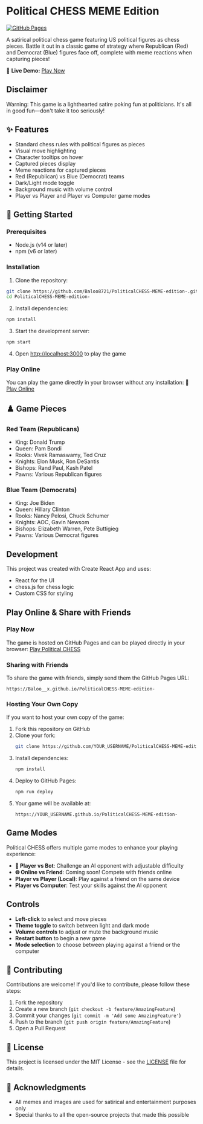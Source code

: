 # Political CHESS MEME Edition

[![GitHub Pages](https://img.shields.io/badge/Live%20Demo-View%20on%20GitHub%20Pages-brightgreen)](https://baloo8721.github.io/PoliticalCHESS-MEME-edition-)

A satirical political chess game featuring US political figures as chess pieces. Battle it out in a classic game of strategy where Republican (Red) and Democrat (Blue) figures face off, complete with meme reactions when capturing pieces!

🔗 **Live Demo:** [Play Now](https://baloo8721.github.io/PoliticalCHESS-MEME-edition-)

## Disclaimer

Warning: This game is a lighthearted satire poking fun at politicians. It's all in good fun—don't take it too seriously!

## ✨ Features

- Standard chess rules with political figures as pieces
- Visual move highlighting
- Character tooltips on hover
- Captured pieces display
- Meme reactions for captured pieces
- Red (Republican) vs Blue (Democrat) teams
- Dark/Light mode toggle
- Background music with volume control
- Player vs Player and Player vs Computer game modes

## 🚀 Getting Started

### Prerequisites
- Node.js (v14 or later)
- npm (v6 or later)

### Installation

1. Clone the repository:
```bash
git clone https://github.com/Baloo8721/PoliticalCHESS-MEME-edition-.git
cd PoliticalCHESS-MEME-edition-
```

2. Install dependencies:
```bash
npm install
```

3. Start the development server:
```bash
npm start
```

4. Open [http://localhost:3000](http://localhost:3000) to play the game

### Play Online
You can play the game directly in your browser without any installation:
🔗 [Play Online](https://baloo8721.github.io/PoliticalCHESS-MEME-edition-)

## ♟️ Game Pieces

### Red Team (Republicans)
- King: Donald Trump
- Queen: Pam Bondi
- Rooks: Vivek Ramaswamy, Ted Cruz
- Knights: Elon Musk, Ron DeSantis
- Bishops: Rand Paul, Kash Patel
- Pawns: Various Republican figures

### Blue Team (Democrats)
- King: Joe Biden
- Queen: Hillary Clinton
- Rooks: Nancy Pelosi, Chuck Schumer
- Knights: AOC, Gavin Newsom
- Bishops: Elizabeth Warren, Pete Buttigieg
- Pawns: Various Democrat figures

## Development

This project was created with Create React App and uses:
- React for the UI
- chess.js for chess logic
- Custom CSS for styling

## Play Online & Share with Friends

### Play Now
The game is hosted on GitHub Pages and can be played directly in your browser:
[Play Political CHESS](https://Baloo__x.github.io/PoliticalCHESS-MEME-edition-)

### Sharing with Friends
To share the game with friends, simply send them the GitHub Pages URL:
```
https://Baloo__x.github.io/PoliticalCHESS-MEME-edition-
```

### Hosting Your Own Copy
If you want to host your own copy of the game:

1. Fork this repository on GitHub
2. Clone your fork:
   ```bash
   git clone https://github.com/YOUR_USERNAME/PoliticalCHESS-MEME-edition-.git
   ```
3. Install dependencies:
   ```bash
   npm install
   ```
4. Deploy to GitHub Pages:
   ```bash
   npm run deploy
   ```
5. Your game will be available at:
   ```
   https://YOUR_USERNAME.github.io/PoliticalCHESS-MEME-edition-
   ```

## Game Modes

Political CHESS offers multiple game modes to enhance your playing experience:

- **🤖 Player vs Bot**: Challenge an AI opponent with adjustable difficulty
- **🌐 Online vs Friend**: Coming soon! Compete with friends online
- **Player vs Player (Local)**: Play against a friend on the same device
- **Player vs Computer**: Test your skills against the AI opponent

## Controls

- **Left-click** to select and move pieces
- **Theme toggle** to switch between light and dark mode
- **Volume controls** to adjust or mute the background music
- **Restart button** to begin a new game
- **Mode selection** to choose between playing against a friend or the computer

## 🤝 Contributing

Contributions are welcome! If you'd like to contribute, please follow these steps:

1. Fork the repository
2. Create a new branch (`git checkout -b feature/AmazingFeature`)
3. Commit your changes (`git commit -m 'Add some AmazingFeature'`)
4. Push to the branch (`git push origin feature/AmazingFeature`)
5. Open a Pull Request

## 📜 License

This project is licensed under the MIT License - see the [LICENSE](LICENSE) file for details.

## 🙏 Acknowledgments

- All memes and images are used for satirical and entertainment purposes only
- Special thanks to all the open-source projects that made this possible

